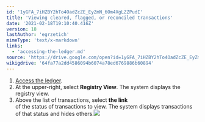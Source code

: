 ```yaml
---
id: '1yGFA_7iHZBY2hTo4OadZcZE_EyZmN_6Om4XgLZZPudI'
title: 'Viewing cleared, flagged, or reconciled transactions'
date: '2021-02-18T19:10:40.416Z'
version: 18
lastAuthor: 'egrzetich'
mimeType: 'text/x-markdown'
links:
  - 'accessing-the-ledger.md'
source: 'https://drive.google.com/open?id=1yGFA_7iHZBY2hTo4OadZcZE_EyZmN_6Om4XgLZZPudI'
wikigdrive: '64fa77a2dd4586094b6074a78ed6769886b60894'
---
```

1. [Access the ledger](accessing-the-ledger.md).
2. At the upper-right, select <strong>Registry View</strong>. The system displays the registry view.
3. Above the list of transactions, select <strong>the link</strong>  
    of the status of transactions to view. The system displays transactions of that status and hides others.<img src="../viewing-cleared,-flagged,-or-reconciled-transactions.assets/100000000000025000000021D8121F70BFAB71CC.png" />  

